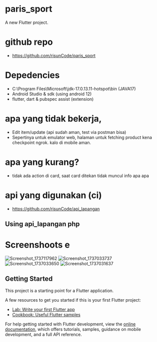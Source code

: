 # paris_sport
A new Flutter project.

# github repo
- https://github.com/risunCode/paris_sport

# Depedencies
- C:\Program Files\Microsoft\jdk-17.0.13.11-hotspot\bin (JAVA17)
- Android Studio & sdk (using android 12)
- flutter, dart & pubspec assist (extension)

# apa yang tidak bekerja,
- Edit item/update (api sudah aman, test via postman bisa)
- Sepertinya untuk emulator web, halaman untuk fetching product kena checkpoint ngrok. kalo di mobile aman.

# apa yang kurang?
- tidak ada action di card, saat card ditekan tidak muncul info apa apa

# api yang digunakan (ci)
- https://github.com/risunCode/api_lapangan

## Using api_lapangan php 


# Screenshoots e
![Screenshot_1737117962](https://github.com/user-attachments/assets/2b1fb1d9-9f8c-45f4-a517-db294a7b3ae7)
![Screenshot_1737033737](https://github.com/user-attachments/assets/17120042-7e99-4a34-8309-182f53c03b45)
![Screenshot_1737033650](https://github.com/user-attachments/assets/a68ab434-5419-4e27-add8-81a54e996d39)
![Screenshot_1737031637](https://github.com/user-attachments/assets/a3be1241-028d-4d3b-89f0-0825750d1928)

## Getting Started

This project is a starting point for a Flutter application.

A few resources to get you started if this is your first Flutter project:

- [Lab: Write your first Flutter app](https://docs.flutter.dev/get-started/codelab)
- [Cookbook: Useful Flutter samples](https://docs.flutter.dev/cookbook)

For help getting started with Flutter development, view the
[online documentation](https://docs.flutter.dev/), which offers tutorials,
samples, guidance on mobile development, and a full API reference.

